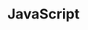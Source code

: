 # JavaScript

<script type="text/javascript">
var str="Ankit";
alert(str);
var l=str.length;
alert("length of "+str+ "is ="+l);
str=str.toUpperCase();
alert(str);
var i=0;
var rev="";
for(i=l-1;i>=0;i--)
	{
	var ch=str.charAt(i);
	rev=rev+ch;
	}
	alert("reverse of" +str+ "is=" +rev);
</script>
